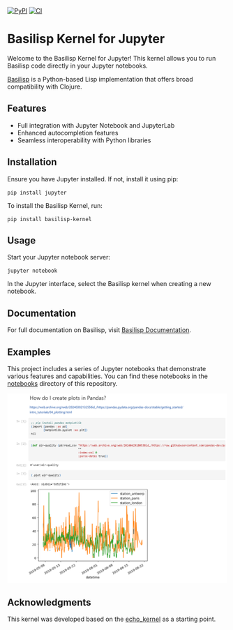 [![PyPI](https://img.shields.io/pypi/v/basilisp-kernel.svg?style=flat-square)](https://pypi.org/project/basilisp-kernel/) [![CI](https://github.com/ikappaki/basilisp-kernel/actions/workflows/test.yml/badge.svg)](https://github.com/ikappaki/basilisp-kernel/actions/workflows/test.yml)

# Basilisp Kernel for Jupyter

Welcome to the Basilisp Kernel for Jupyter! This kernel allows you to run Basilisp code directly in your Jupyter notebooks.

[Basilisp](https://github.com/basilisp-lang/basilisp) is a Python-based Lisp implementation that offers broad compatibility with Clojure.

## Features

- Full integration with Jupyter Notebook and JupyterLab
- Enhanced autocompletion features
- Seamless interoperability with Python libraries

## Installation

Ensure you have Jupyter installed. If not, install it using pip:

```shell
pip install jupyter

```

To install the Basilisp Kernel, run:

```shell
pip install basilisp-kernel
```

## Usage

Start your Jupyter notebook server:

```shell
jupyter notebook
```

In the Jupyter interface, select the Basilisp kernel when creating a new notebook.


## Documentation

For full documentation on Basilisp, visit [Basilisp Documentation](https://basilisp.readthedocs.io/en/latest/).

## Examples

This project includes a series of Jupyter notebooks that demonstrate various features and capabilities. You can find these notebooks in the [notebooks](notebooks) directory of this repository.

![notebook plotting example](notebooks/nb-plot.png)

## Acknowledgments

This kernel was developed based on the [echo_kernel](https://github.com/jupyter/echo_kernel) as a starting point.

